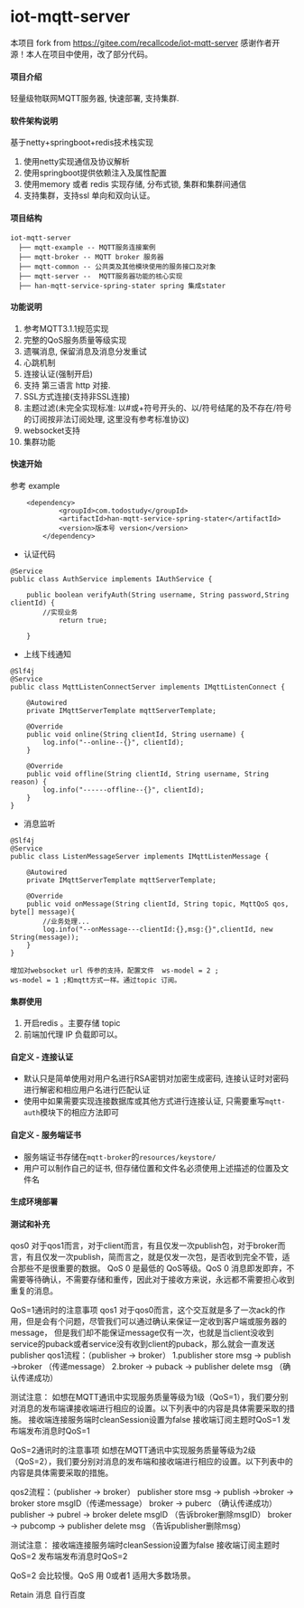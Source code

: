 # iot-mqtt-server
本项目 fork from https://gitee.com/recallcode/iot-mqtt-server
感谢作者开源！本人在项目中使用，改了部分代码。

#### 项目介绍
轻量级物联网MQTT服务器, 快速部署, 支持集群.

#### 软件架构说明
基于netty+springboot+redis技术栈实现
1. 使用netty实现通信及协议解析
2. 使用springboot提供依赖注入及属性配置
3. 使用memory 或者 redis 实现存储, 分布式锁, 集群和集群间通信
4. 支持集群，支持ssl 单向和双向认证。


#### 项目结构
```
iot-mqtt-server
  ├── mqtt-example -- MQTT服务连接案例
  ├── mqtt-broker -- MQTT broker 服务器
  ├── mqtt-common -- 公共类及其他模块使用的服务接口及对象
  ├── mqtt-server --  MQTT服务器功能的核心实现
  ├── han-mqtt-service-spring-stater spring 集成stater
```

#### 功能说明
1. 参考MQTT3.1.1规范实现
2. 完整的QoS服务质量等级实现
3. 遗嘱消息, 保留消息及消息分发重试
4. 心跳机制
5. 连接认证(强制开启)
6. 支持 第三语言 http 对接.
7. SSL方式连接(支持非SSL连接)
8. 主题过滤(未完全实现标准: 以#或+符号开头的、以/符号结尾的及不存在/符号的订阅按非法订阅处理, 这里没有参考标准协议)
9. websocket支持
10.  集群功能

#### 快速开始
参考 example
```
    <dependency>
			<groupId>com.todostudy</groupId>
			<artifactId>han-mqtt-service-spring-stater</artifactId>
			<version>版本号 version</version>
		</dependency>
```
* 认证代码
```
@Service
public class AuthService implements IAuthService {

	public boolean verifyAuth(String username, String password,String clientId) {
		//实现业务
			return true;

	}
```
* 上线下线通知
```
@Slf4j
@Service
public class MqttListenConnectServer implements IMqttListenConnect {

    @Autowired
    private IMqttServerTemplate mqttServerTemplate;

    @Override
    public void online(String clientId, String username) {
        log.info("--online--{}", clientId);
    }

    @Override
    public void offline(String clientId, String username, String reason) {
        log.info("------offline--{}", clientId);
    }
}
```
* 消息监听
```
@Slf4j
@Service
public class ListenMessageServer implements IMqttListenMessage {

    @Autowired
    private IMqttServerTemplate mqttServerTemplate;

    @Override
    public void onMessage(String clientId, String topic, MqttQoS qos, byte[] message){
        //业务处理...
        log.info("--onMessage---clientId:{},msg:{}",clientId, new String(message));
    }
}
```
```
增加对websocket url 传参的支持，配置文件  ws-model = 2 ; 
ws-model = 1 ;和mqtt方式一样。通过topic 订阅。
```
#### 集群使用
1. 开启redis 。主要存储 topic 
2. 前端加代理 IP 负载即可以。


#### 自定义 - 连接认证
- 默认只是简单使用对用户名进行RSA密钥对加密生成密码, 连接认证时对密码进行解密和相应用户名进行匹配认证
- 使用中如果需要实现连接数据库或其他方式进行连接认证, 只需要重写`mqtt-auth`模块下的相应方法即可

#### 自定义 - 服务端证书
- 服务端证书存储在`mqtt-broker`的`resources/keystore/`
- 用户可以制作自己的证书, 但存储位置和文件名必须使用上述描述的位置及文件名

#### 生成环境部署

#### 测试和补充

qos0
对于qos1而言，对于client而言，有且仅发一次publish包，对于broker而言，有且仅发一次publish，简而言之，就是仅发一次包，是否收到完全不管，适合那些不是很重要的数据。
QoS 0 是最低的 QoS等级。QoS 0 消息即发即弃，不需要等待确认，不需要存储和重传，因此对于接收方来说，永远都不需要担心收到重复的消息。


QoS=1通讯时的注意事项
qos1
对于qos0而言，这个交互就是多了一次ack的作用，但是会有个问题，尽管我们可以通过确认来保证一定收到客户端或服务器的message，
但是我们却不能保证message仅有一次，也就是当client没收到service的puback或者service没有收到client的puback，那么就会一直发送publisher
qos1流程：（publisher -> broker）
1.publisher store msg -> publish ->broker （传递message）
2.broker -> puback -> publisher delete msg （确认传递成功）

测试注意：
如想在MQTT通讯中实现服务质量等级为1级（QoS=1），我们要分别对消息的发布端课接收端进行相应的设置。以下列表中的内容是具体需要采取的措施。
接收端连接服务端时cleanSession设置为false
接收端订阅主题时QoS=1
发布端发布消息时QoS=1



QoS=2通讯时的注意事项
如想在MQTT通讯中实现服务质量等级为2级（QoS=2），我们要分别对消息的发布端和接收端进行相应的设置。以下列表中的内容是具体需要采取的措施。

qos2流程：（publisher -> broker）
publisher store msg -> publish ->broker -> broker store msgID（传递message）
broker -> puberc （确认传递成功）
publisher -> pubrel -> broker delete msgID （告诉broker删除msgID）
broker -> pubcomp -> publisher delete msg （告诉publisher删除msg）

测试注意：
接收端连接服务端时cleanSession设置为false
接收端订阅主题时QoS=2
发布端发布消息时QoS=2

QoS=2 会比较慢。QoS 用 0或者1 适用大多数场景。

Retain 消息 自行百度


